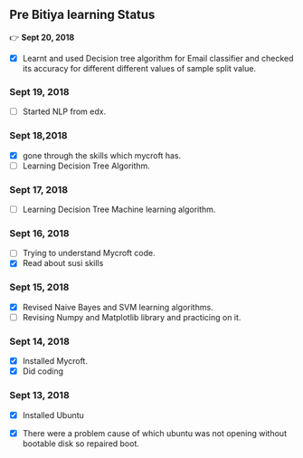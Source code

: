 ## Pre Bitiya learning Status
:point_right: **Sept 20, 2018**
* [x] Learnt and used Decision tree algorithm for Email classifier and checked its accuracy for different different values of sample split value.
### Sept 19, 2018
* [ ] Started NLP from edx.
### Sept 18,2018
* [x] gone through the skills which mycroft has.
* [ ] Learning Decision Tree Algorithm. 
### Sept 17, 2018
* [ ] Learning Decision Tree Machine learning algorithm.
### Sept 16, 2018
* [ ] Trying to understand Mycroft code.
* [x] Read about susi skills
### Sept 15, 2018
* [x] Revised Naive Bayes and SVM learning algorithms.
* [ ] Revising Numpy and Matplotlib library and practicing on it.
### Sept 14, 2018
* [x] Installed Mycroft.
* [x] Did coding
### Sept 13, 2018
* [x] Installed Ubuntu
* [x] There were a problem cause of which ubuntu was not opening without bootable disk so repaired boot.



